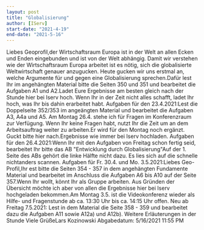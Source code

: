 ```yaml
---
layout: post
title: "Globalisierung"
author: [IServ]
start-date: "2021-4-19"
end-date: "2021-5-16"
---
```

Liebes Geoprofil,der Wirtschaftsraum Europa ist in der Welt an allen Ecken und Enden eingebunden und ist von der Welt abhängig. Damit wir verstehen wie der Wirtschaftsraum Europa arbeitet ist es nötig, sich die globalisierte Weltwirtschaft genauer anzugucken. Heute gucken wir uns erstmal an, welche Argumente für und gegen eine Globalisierung sprechen.Dafür lest Ihr im angehängten Material bitte die Seiten 350 und 351 und bearbeitet die Aufgaben A1 und A2.Ladet Eure Ergebnisse am besten gleich nach der Stunde hier bei Iserv hoch. Wenn Ihr in der Zeit nicht alles schafft, ladet Ihr hoch, was Ihr bis dahin erarbeitet habt. Aufgaben für den 23.4.2021:Lest die Doppelseite 352/353 im angeängten Material und bearbeitet die Aufgaben A3, A4a und A5. Am Montag 26.4. stehe ich für Fragen im Konferenzraum zur Verfügung. Wenn Ihr keine Fragen habt, nutzt Ihr die Zeit um an dem Arbeitsauftrag weiter zu arbeiten.Er wird für den Montag noch ergänzt. Guckt bitte hier nach.Ergebnisse wie immer bei Iserv hochladen. Aufgaben für den 26.4.2021:Wenn Ihr mit den Aufgaben von Freitag schon fertig seid, bearbeitet Ihr bitte das AB "Entwicklung durch Globalisierung"Auf der 1. Seite des ABs gehört die linke Hälfte nicht dazu. Es lies sich auf die schnelle nichtanders scannen. Aufgaben für Fr. 30.4. und Mo. 3.5.2021:Liebes Geo-Profil,Ihr est bitte die Seiten 354 - 357 in dem angehängten Fundamente Material und bearbeitet im Anschluss die Aufgaben A6 bis A10 auf der Seite 357.Wenn Ihr wollt, könnt Ihr als Gruppe arbeiten. Aus Gründen der Übersicht möchte ich aber von allen die Ergebnisse hier bei Iserv hochgeladen bekommen.Am Montag 3.5. ist die Videokonferenz wieder als Hilfe- und Fragenstunde ab ca. 13:30 Uhr bis ca. 14:15 Uhr offen. Neu ab Freitag 7.5.2021: Lest in dem Material die Seite 358 - 359 und bearbeitet dazu die Aufgaben A11 sowie A12a) und A12b). Weitere Erläuterungen in der Stunde Viele GrüßeLars Kozinowski
Abgabedatum: 5/16/2021 11:55 PM